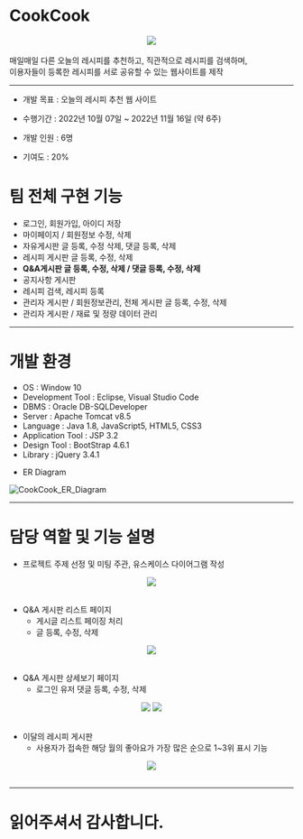 # CookCook
<div align="center">
  <img src="https://user-images.githubusercontent.com/107044598/214289986-de6d2f11-96ca-4d04-a85c-a9c4da7b52f9.png">
</div>

<br>
매일매일 다른 오늘의 레시피를 추천하고, 직관적으로 레시피를 검색하며, <br>
이용자들이 등록한 레시피를 서로 공유할 수 있는 웹사이트를 제작
<hr>

- 개발 목표 : 오늘의 레시피 추천 웹 사이트

- 수행기간 : 2022년 10월 07일 ~ 2022년 11월 16일 (약 6주)

- 개발 인원 : 6명

- 기여도 : 20%

# 팀 전체 구현 기능

  + 로그인, 회원가입, 아이디 저장
  + 마이페이지 / 회원정보 수정, 삭제
  + 자유게시판 글 등록, 수정 삭제, 댓글 등록, 삭제
  + 레시피 게시판 글 등록, 수정, 삭제
  + <b>Q&A게시판 글 등록, 수정, 삭제 / 댓글 등록, 수정, 삭제</b> 
  + 공지사항 게시판
  + 레시피 검색, 레시피 등록
  + 관리자 게시판 / 회원정보관리, 전체 게시판 글 등록, 수정, 삭제
  + 관리자 게시판 / 재료 및 정량 데이터 관리

<hr>

# 개발 환경

  + OS : Window 10
  + Development Tool : Eclipse, Visual Studio Code
  + DBMS : Oracle DB-SQLDeveloper
  + Server : Apache Tomcat v8.5
  + Language : Java 1.8, JavaScript5, HTML5, CSS3
  + Application Tool : JSP 3.2
  + Design Tool : BootStrap 4.6.1
  + Library : jQuery 3.4.1

- ER Diagram

![CookCook_ER_Diagram](https://user-images.githubusercontent.com/107044598/214287109-eb05c3ed-2308-42c1-8f7a-f91e6a654ff9.png)

<hr>

# 담당 역할 및 기능 설명

- 프로젝트 주제 선정 및 미팅 주관, 유스케이스 다이어그램 작성

<div align="center">
  <img src="https://user-images.githubusercontent.com/107044598/214303946-41210899-c993-42f9-9e0b-e86ad8a8f06b.png">
</div>
<br>

- Q&A 게시판 리스트 페이지
  + 게시글 리스트 페이징 처리
  + 글 등록, 수정, 삭제

<div align="center">
  <img src="https://user-images.githubusercontent.com/107044598/214463815-1d3b300e-1642-4a42-8529-1a6764d82859.png">
</div>
<br>

- Q&A 게시판 상세보기 페이지
  + 로그인 유저 댓글 등록, 수정, 삭제

<div align="center">
  <img src="https://user-images.githubusercontent.com/107044598/214464024-852ed112-4c58-47d8-b6d3-c8679357eb56.jpg">
  <img src="https://user-images.githubusercontent.com/107044598/214464199-2d2b0f57-f3c6-499a-b0d8-8a4c9b16459d.jpg">
</div>
<br>

- 이달의 레시피 게시판
  + 사용자가 접속한 해당 월의 좋아요가 가장 많은 순으로 1~3위 표시 기능

<div align="center">
  <img src="https://user-images.githubusercontent.com/107044598/214464566-88600d94-128e-4993-9fdb-cb6d48cae17d.png">
</div>
<br>

<hr>

# 읽어주셔서 감사합니다.
